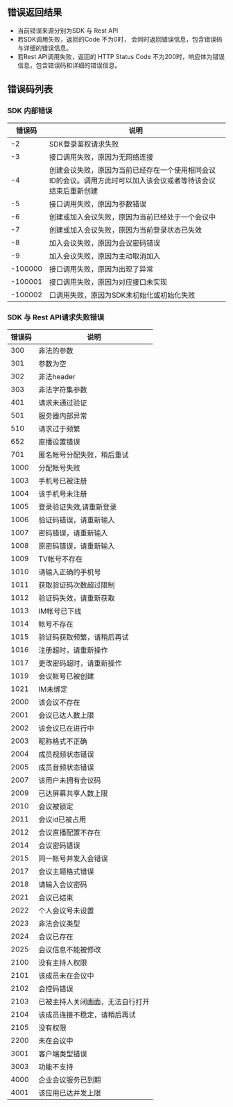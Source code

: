 ## 错误返回结果
- 当前错误来源分别为SDK 与 Rest API
 - 若SDK调用失败，返回的Code 不为0时， 会同时返回错误信息，包含错误码与详细的错误信息。
 - 若Rest API调用失败，返回的 HTTP Status Code 不为200时，响应体为错误信息，包含错误码和详细的错误信息。

## 错误码列表

### SDK 内部错误

|错误码|说明|
|-----|----|
|-2 | SDK登录鉴权请求失败 |
|-3 | 接口调用失败，原因为无网络连接 |
|-4 | 创建会议失败，原因为当前已经存在一个使用相同会议ID的会议。调用方此时可以加入该会议或者等待该会议结束后重新创建 |
|-5 | 接口调用失败，原因为参数错误 |
|-6 | 创建或加入会议失败，原因为当前已经处于一个会议中 |
|-7 | 创建或加入会议失败，原因为当前登录状态已失效 |
|-8 | 加入会议失败，原因为会议密码错误 |
|-9 | 加入会议失败，原因为主动取消加入 |
|-100000 | 接口调用失败，原因为出现了异常 |
|-100001 | 接口调用失败，原因为对应接口未实现 |
|-100002 | 口调用失败，原因为SDK未初始化或初始化失败 |

### SDK 与 Rest API请求失败错误

|错误码|说明|
|-----|----|
|300 | 非法的参数 |
|301 | 参数为空 |
|302 | 非法header |
|303 | 非法字符集参数 |
|401 | 请求未通过验证 |
|501 | 服务器内部异常 |
|510 | 请求过于频繁 |
|652 | 直播设置错误 |
|701 | 匿名帐号分配失败，稍后重试 |
|1000 | 分配帐号失败 |
|1003 | 手机号已被注册 |
|1004 | 该手机号未注册 |
|1005 | 登录验证失效,请重新登录 |
|1006 | 验证码错误，请重新输入 |
|1007 | 密码错误，请重新输入 |
|1008 | 原密码错误，请重新输入 |
|1009 | TV帐号不存在 |
|1010 | 请输入正确的手机号 |
|1011 | 获取验证码次数超过限制 |
|1012 | 验证码失效，请重新获取 |
|1013 | IM帐号已下线 |
|1014 | 帐号不存在 |
|1015 | 验证码获取频繁，请稍后再试 |
|1016 | 注册超时，请重新操作 |
|1017 | 更改密码超时，请重新操作 |
|1019 | 会议帐号已被创建 |
|1021 | IM未绑定 |
|2000 | 该会议不存在 |
|2001 | 会议已达人数上限 |
|2002 | 该会议已在进行中 |
|2003 | 昵称格式不正确 |
|2004 | 成员视频状态错误 |
|2005 | 成员音频状态错误 |
|2007 | 该用户未拥有会议码 |
|2009 | 已达屏幕共享人数上限 |
|2010 | 会议被锁定 |
|2011 | 会议id已被占用 |
|2012 | 会议直播配置不存在 |
|2014 | 会议密码错误 |
|2015 | 同一帐号并发入会错误 |
|2017 | 会议主题格式错误 |
|2018 | 请输入会议密码 |
|2021 | 会议已结束 |
|2022 | 个人会议号未设置 |
|2023 | 非法会议类型 |
|2024 | 会议已存在 |
|2025 | 会议信息不能被修改 |
|2100 | 没有主持人权限 |
|2101 | 该成员未在会议中 |
|2102 | 会控码错误 |
|2103 | 已被主持人关闭画面，无法自行打开 |
|2104 | 该成员连接不稳定，请稍后再试 |
|2105 | 没有权限 |
|2200 | 未在会议中 |
|3001 | 客户端类型错误 |
|3003 | 功能不支持 |
|4000 | 企业会议服务已到期 |
|4001 | 该应用已达并发上限 |